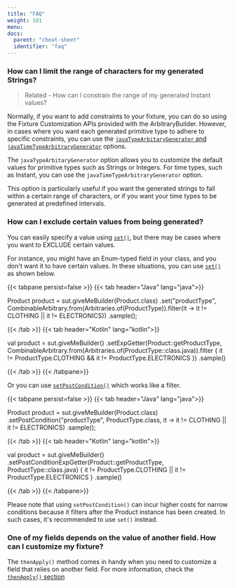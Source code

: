 ```yaml
---
title: "FAQ"
weight: 101
menu:
docs:
  parent: "cheat-sheet"
  identifier: "faq"
---
```


### How can I limit the range of characters for my generated Strings?
> Related - How can I constrain the range of my generated Instant values?

Normally, if you want to add constraints to your fixture, you can do so using the Fixture Customization APIs provided with the ArbitraryBuilder.
However, in cases where you want each generated primitive type to adhere to specific constraints, you can use the [`javaTypeArbitaryGenerator`
and `javaTimeTypeArbitraryGenerator`](../../fixture-monkey-options/customization-options/#constraining-java-types) options.

The `javaTypeArbitaryGenerator` option allows you to customize the default values for primitive types such as Strings or Integers. For time types, such as Instant, you can use the `javaTimeTypeArbitraryGenerator` option.

This option is particularly useful if you want the generated strings to fall within a certain range of characters, or if you want your time types to be generated at predefined intervals.

### How can I exclude certain values from being generated?
You can easily specify a value using [`set()`](../../customizing-objects/apis/#set), but there may be cases where you want to EXCLUDE certain values.

For instance, you might have an Enum-typed field in your class, and you don't want it to have certain values.
In these situations, you can use [`set()`](../../customizing-objects/apis/#set) as shown below.

{{< tabpane persist=false >}}
{{< tab header="Java" lang="java">}}

Product product = sut.giveMeBuilder(Product.class)
    .set("productType", CombinableArbitrary.from(Arbitraries.of(ProductType)).filter(it -> it != CLOTHING || it != ELECTRONICS))
    .sample();

{{< /tab >}}
{{< tab header="Kotlin" lang="kotlin">}}

val product = sut.giveMeBuilder<Product>()
    .setExpGetter(Product::getProductType,  CombinableArbitrary.from(Arbitraries.of(ProductType::class.java)).filter { it != ProductType.CLOTHING && it != ProductType.ELECTRONICS })
    .sample()

{{< /tab >}}
{{< /tabpane>}}

Or you can use [`setPostCondition()`](../../customizing-objects/apis/#setpostcondition) which works like a filter.

{{< tabpane persist=false >}}
{{< tab header="Java" lang="java">}}

Product product = sut.giveMeBuilder(Product.class)
    .setPostCondition("productType", ProductType.class, it -> it != CLOTHING || it != ELECTRONICS)
    .sample();

{{< /tab >}}
{{< tab header="Kotlin" lang="kotlin">}}

val product = sut.giveMeBuilder<Product>()
    .setPostConditionExpGetter(Product::getProductType, ProductType::class.java) { it != ProductType.CLOTHING || it != ProductType.ELECTRONICS }
    .sample()

{{< /tab >}}
{{< /tabpane>}}

Please note that using `setPostCondition()` can incur higher costs for narrow conditions because it filters after the Product instance has been created.
In such cases, it's recommended to use `set()` instead.

### One of my fields depends on the value of another field. How can I customize my fixture?

The `thenApply()` method comes in handy when you need to customize a field that relies on another field.
For more information, check the [`thenApply()` section](../../customizing-objects/apis/#thenapply)
